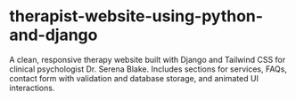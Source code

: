 # therapist-website-using-python-and-django
A clean, responsive therapy website built with Django and Tailwind CSS for clinical psychologist Dr. Serena Blake. Includes sections for services, FAQs, contact form with validation and database storage, and animated UI interactions.
